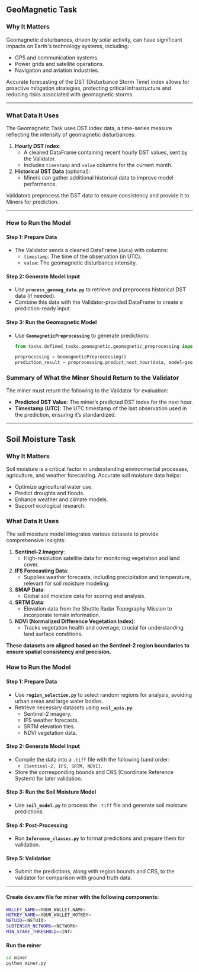 ## GeoMagnetic Task

### Why It Matters
Geomagnetic disturbances, driven by solar activity, can have significant impacts on Earth's technology systems, including:
- GPS and communication systems.
- Power grids and satellite operations.
- Navigation and aviation industries.

Accurate forecasting of the DST (Disturbance Storm Time) index allows for proactive mitigation strategies, protecting critical infrastructure and reducing risks associated with geomagnetic storms.

---

### What Data It Uses
The Geomagnetic Task uses DST index data, a time-series measure reflecting the intensity of geomagnetic disturbances:
1. **Hourly DST Index**:
   - A cleaned DataFrame containing recent hourly DST values, sent by the Validator.
   - Includes `timestamp` and `value` columns for the current month.
2. **Historical DST Data** (optional):
   - Miners can gather additional historical data to improve model performance.

Validators preprocess the DST data to ensure consistency and provide it to Miners for prediction.

---

### How to Run the Model

#### Step 1: Prepare Data
- The Validator sends a cleaned DataFrame (`data`) with columns:
  - `timestamp`: The time of the observation (in UTC).
  - `value`: The geomagnetic disturbance intensity.

#### Step 2: Generate Model Input
- Use **`process_geomag_data.py`** to retrieve and preprocess historical DST data (if needed).
- Combine this data with the Validator-provided DataFrame to create a prediction-ready input.

#### Step 3: Run the Geomagnetic Model
- Use **`GeomagneticPreprocessing`** to generate predictions:
  ```python
  from tasks.defined_tasks.geomagnetic.geomagnetic_preprocessing import GeomagneticPreprocessing

  preprocessing = GeomagneticPreprocessing()
  prediction_result = preprocessing.predict_next_hour(data, model=geomag_model)


### Summary of What the Miner Should Return to the Validator

The miner must return the following to the Validator for evaluation:

- **Predicted DST Value**: The miner’s predicted DST index for the next hour.
- **Timestamp (UTC)**: The UTC timestamp of the last observation used in the prediction, ensuring it’s standardized.

---

## Soil Moisture Task

### Why It Matters
Soil moisture is a critical factor in understanding environmental processes, agriculture, and weather forecasting. 
Accurate soil moisture data helps: 
- Optimize agricultural water use.
- Predict droughts and floods.
- Enhance weather and climate models.
- Support ecological research.

### What Data It Uses
The soil moisture model integrates various datasets to provide comprehensive insights:
1. **Sentinel-2 Imagery**:
   - High-resolution satellite data for monitoring vegetation and land cover.
2. **IFS Forecasting Data**:
   - Supplies weather forecasts, including precipitation and temperature, relevant for soil moisture modeling.
3. **SMAP Data**:
   - Global soil moisture data for scoring and analysis.
4. **SRTM Data**:
   - Elevation data from the Shuttle Radar Topography Mission to incorporate terrain information.
5. **NDVI (Normalized Difference Vegetation Index)**:
   - Tracks vegetation health and coverage, crucial for understanding land surface conditions.

**These datasets are aligned based on the Sentinel-2 region boundaries to ensure spatial consistency and precision.**

### How to Run the Model

#### Step 1: Prepare Data
- Use **`region_selection.py`** to select random regions for analysis, avoiding urban areas and large water bodies.
- Retrieve necessary datasets using **`soil_apis.py`**:
  - Sentinel-2 imagery.
  - IFS weather forecasts.
  - SRTM elevation tiles.
  - NDVI vegetation data.

#### Step 2: Generate Model Input
- Compile the data into a `.tiff` file with the following band order:
  - `[Sentinel-2, IFS, SRTM, NDVI]`.
- Store the corresponding bounds and CRS (Coordinate Reference System) for later validation.

#### Step 3: Run the Soil Moisture Model
- Use **`soil_model.py`** to process the `.tiff` file and generate soil moisture predictions.

#### Step 4: Post-Processing
- Run **`Inference_classes.py`** to format predictions and prepare them for validation.

#### Step 5: Validation
- Submit the predictions, along with region bounds and CRS, to the validator for comparison with ground truth data.


---

#### Create dev.env file for miner with the following components:
```bash
WALLET_NAME=<YOUR_WALLET.NAME>
HOTKEY_NAME=<YOUR_WALLET_HOTKEY>
NETUID=<NETUID>
SUBTENSOR_NETWORK=<NETWORK>
MIN_STAKE_THRESHOLD=<INT>
```

#### Run the miner
```bash
cd miner
python miner.py
```